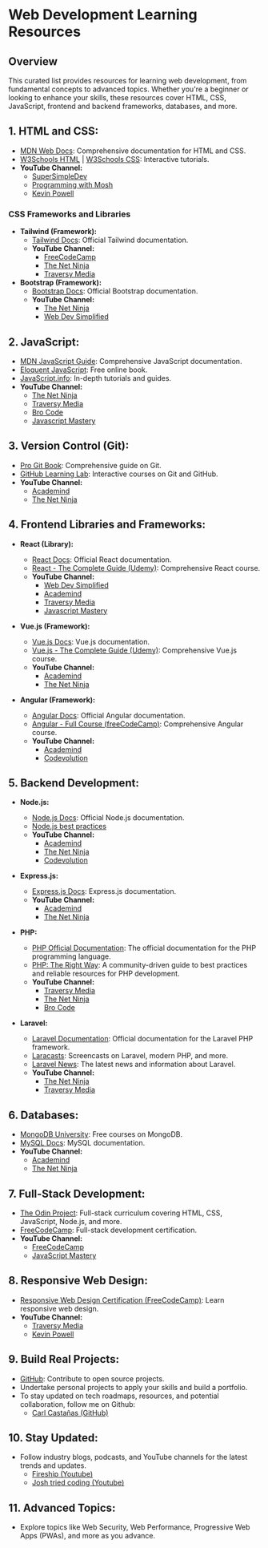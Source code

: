 # Web Development Learning Resources

## Overview

This curated list provides resources for learning web development, from fundamental concepts to advanced topics. Whether you're a beginner or looking to enhance your skills, these resources cover HTML, CSS, JavaScript, frontend and backend frameworks, databases, and more.

## 1. **HTML and CSS:**

-   [MDN Web Docs](https://developer.mozilla.org/en-US/docs/Web): Comprehensive documentation for HTML and CSS.
-   [W3Schools HTML](https://www.w3schools.com/html/) | [W3Schools CSS](https://www.w3schools.com/css/): Interactive tutorials.
-   **YouTube Channel:**
    -   [SuperSimpleDev](https://youtu.be/G3e-cpL7ofc?si=l4qUK1Vxl0zn4iHW)
    -   [Programming with Mosh](https://www.youtube.com/watch?v=qz0aGYrrlhU&t=2283s)
    -   [Kevin Powell](https://www.youtube.com/@Fireship)

### **CSS Frameworks and Libraries**

-   **Tailwind (Framework):**
    -   [Tailwind Docs](https://tailwindcss.com): Official Tailwind documentation.
    -   **YouTube Channel:**
        -   [FreeCodeCamp](https://www.youtube.com/c/Freecodecamp)
        -   [The Net Ninja](https://www.youtube.com/c/TheNetNinja)
        -   [Traversy Media](https://www.youtube.com/c/TraversyMedia)
-   **Bootstrap (Framework):**
    -   [Bootstrap Docs](https://getbootstrap.com): Official Bootstrap documentation.
    -   **YouTube Channel:**
        -   [The Net Ninja](https://www.youtube.com/c/TheNetNinja)
        -   [Web Dev Simplified](https://www.youtube.com/@WebDevSimplified)

## 2. **JavaScript:**

-   [MDN JavaScript Guide](https://developer.mozilla.org/en-US/docs/Web/JavaScript/Guide): Comprehensive JavaScript documentation.
-   [Eloquent JavaScript](https://eloquentjavascript.net/): Free online book.
-   [JavaScript.info](https://javascript.info/): In-depth tutorials and guides.
-   **YouTube Channel:**
    -   [The Net Ninja](https://www.youtube.com/c/TheNetNinja)
    -   [Traversy Media](https://www.youtube.com/c/TraversyMedia)
    -   [Bro Code](https://www.youtube.com/@BroCodez)
    -   [Javascript Mastery](https://www.youtube.com/@javascriptmastery)

## 3. **Version Control (Git):**

-   [Pro Git Book](https://git-scm.com/book/en/v2): Comprehensive guide on Git.
-   [GitHub Learning Lab](https://lab.github.com/): Interactive courses on Git and GitHub.
-   **YouTube Channel:**
    -   [Academind](https://www.youtube.com/c/Academind)
    -   [The Net Ninja](https://www.youtube.com/c/TheNetNinja)

## 4. **Frontend Libraries and Frameworks:**

-   **React (Library):**

    -   [React Docs](https://reactjs.org/docs/getting-started.html): Official React documentation.
    -   [React - The Complete Guide (Udemy)](https://www.udemy.com/course/react-the-complete-guide-incl-redux/): Comprehensive React course.
    -   **YouTube Channel:**
        -   [Web Dev Simplified](https://www.youtube.com/@WebDevSimplified)
        -   [Academind](https://www.youtube.com/c/Academind)
        -   [Traversy Media](https://www.youtube.com/c/TraversyMedia)
        -   [Javascript Mastery](https://www.youtube.com/@javascriptmastery)

-   **Vue.js (Framework):**

    -   [Vue.js Docs](https://vuejs.org/v2/guide/): Vue.js documentation.
    -   [Vue.js - The Complete Guide (Udemy)](https://www.udemy.com/course/vuejs-2-the-complete-guide/): Comprehensive Vue.js course.
    -   **YouTube Channel:**
        -   [Academind](https://www.youtube.com/c/Academind)
        -   [The Net Ninja](https://www.youtube.com/c/TheNetNinja)

-   **Angular (Framework):**
    -   [Angular Docs](https://angular.io/docs): Official Angular documentation.
    -   [Angular - Full Course (freeCodeCamp)](https://www.youtube.com/watch?v=htPYk6QxacQ): Comprehensive Angular course.
    -   **YouTube Channel:**
        -   [Academind](https://www.youtube.com/c/Academind)
        -   [Codevolution](https://www.youtube.com/c/Codevolution)

## 5. **Backend Development:**

-   **Node.js:**

    -   [Node.js Docs](https://nodejs.org/en/docs/): Official Node.js documentation.
    -   [Node.js best practices](https://github.com/goldbergyoni/nodebestpractices)
    -   **YouTube Channel:**
        -   [Academind](https://www.youtube.com/c/Academind)
        -   [The Net Ninja](https://www.youtube.com/c/TheNetNinja)
        -   [Codevolution](https://youtube.com/playlist?list=PLC3y8-rFHvwh8shCMHFA5kWxD9PaPwxaY&si=tJ689xesoizGMqh2)

-   **Express.js:**

    -   [Express.js Docs](https://expressjs.com/): Express.js documentation.
    -   **YouTube Channel:**
        -   [Academind](https://www.youtube.com/c/Academind)
        -   [The Net Ninja](https://www.youtube.com/c/TheNetNinja)

-   **PHP:**

    -   [PHP Official Documentation](https://www.php.net/manual/en/): The official documentation for the PHP programming language.
    -   [PHP: The Right Way](https://phptherightway.com/): A community-driven guide to best practices and reliable resources for PHP development.
    -   **YouTube Channel:**
        -   [Traversy Media](https://www.youtube.com/user/TechGuyWeb)
        -   [The Net Ninja](https://www.youtube.com/c/TheNetNinja)
        -   [Bro Code](https://www.youtube.com/@BroCodez)

-   **Laravel:**

    -   [Laravel Documentation](https://laravel.com/docs): Official documentation for the Laravel PHP framework.
    -   [Laracasts](https://laracasts.com/): Screencasts on Laravel, modern PHP, and more.
    -   [Laravel News](https://laravel-news.com/): The latest news and information about Laravel.
    -   **YouTube Channel:**
        -   [The Net Ninja](https://www.youtube.com/c/TheNetNinja)
        -   [Traversy Media](https://www.youtube.com/user/TechGuyWeb)

## 6. **Databases:**

-   [MongoDB University](https://university.mongodb.com/): Free courses on MongoDB.
-   [MySQL Docs](https://dev.mysql.com/doc/): MySQL documentation.
-   **YouTube Channel:**
    -   [Academind](https://www.youtube.com/c/Academind)
    -   [The Net Ninja](https://www.youtube.com/c/TheNetNinja)

## 7. **Full-Stack Development:**

-   [The Odin Project](https://www.theodinproject.com/): Full-stack curriculum covering HTML, CSS, JavaScript, Node.js, and more.
-   [FreeCodeCamp](https://www.freecodecamp.org/): Full-stack development certification.
-   **YouTube Channel:**
    -   [FreeCodeCamp](https://www.youtube.com/c/Freecodecamp)
    -   [JavaScript Mastery](https://www.youtube.com/@javascriptmastery)

## 8. **Responsive Web Design:**

-   [Responsive Web Design Certification (FreeCodeCamp)](https://www.freecodecamp.org/learn/): Learn responsive web design.
-   **YouTube Channel:**
    -   [Traversy Media](https://www.youtube.com/c/TraversyMedia)
    -   [Kevin Powell](https://www.youtube.com/@Fireship)

## 9. **Build Real Projects:**

-   [GitHub](https://github.com/): Contribute to open source projects.
-   Undertake personal projects to apply your skills and build a portfolio.
-   To stay updated on tech roadmaps, resources, and potential collaboration, follow me on Github:
    -   [Carl Castañas (GitHub)](https://github.com/carlcastanas)

## 10. **Stay Updated:**

-   Follow industry blogs, podcasts, and YouTube channels for the latest trends and updates.
    -   [Fireship (Youtube)](https://www.youtube.com/@Fireship)
    -   [Josh tried coding (Youtube)](https://www.youtube.com/@joshtriedcoding/videos)

## 11. **Advanced Topics:**

-   Explore topics like Web Security, Web Performance, Progressive Web Apps (PWAs), and more as you advance.
